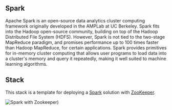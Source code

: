 ## Spark
Apache Spark is an open-source data analytics cluster computing framework originally developed in the AMPLab at UC Berkeley. Spark fits into the Hadoop open-source community, building on top of the Hadoop Distributed File System (HDFS). However, Spark is not tied to the two-stage MapReduce paradigm, and promises performance up to 100 times faster than Hadoop MapReduce, for certain applications. Spark provides primitives for in-memory cluster computing that allows user programs to load data into a cluster's memory and query it repeatedly, making it well suited to machine learning algorithms.

## Stack
This stack is a template for deploying a [Spark](http://spark.apache.org/) solution with [ZooKeeper](http://zookeeper.apache.org/).

![](https://trello-attachments.s3.amazonaws.com/5369add918a15e844104d0ef/536b4d9e4a9d69b21b5c2ac1/1210x944/6a16d76fdc5cbec8fe4fda56a72400f8/spark.png "Spark with Zookeeper"))
